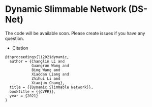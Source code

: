 # Dynamic Slimmable Network (DS-Net)

The code will be available soon. Please create issues if you have any question.

- Citation
```
@inproceedings{li2021dynamic,
  author = {Changlin Li and
            Guangrun Wang and
            Bing Wang and
            Xiaodan Liang and
            Zhihui Li and
            Xiaojun Chang},
  title = {{Dynamic Slimmable Network}},
  booktitle = {{CVPR}},
  year = {2021}
}
```
